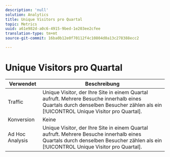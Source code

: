 ```yaml
---
description: 'null'
solution: Analytics
title: Unique Visitors pro Quartal
topic: Metrics
uuid: a61e982d-a0c6-4915-9bed-1e203ee2cfee
translation-type: tm+mt
source-git-commit: 16ba0b12e0f70112f4c10804d0a13c278388ecc2

---
```



# Unique Visitors pro Quartal

| Verwendet | Beschreibung |
|---|---|
| Traffic | Unique Visitor, der Ihre Site in einem Quartal aufruft. Mehrere Besuche innerhalb eines Quartals durch denselben Besucher zählen als ein [!UICONTROL Unique Visitor pro Quartal]. |
| Konversion | Keine |
| Ad Hoc Analysis  | Unique Visitor, der Ihre Site in einem Quartal aufruft. Mehrere Besuche innerhalb eines Quartals durch denselben Besucher zählen als ein [!UICONTROL Unique Visitor pro Quartal]. |

